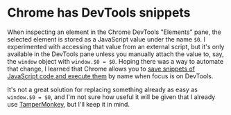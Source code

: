 # Chrome has DevTools snippets

When inspecting an element in the Chrome DevTools "Elements" pane, the selected element is stored as a JavaScript value under the name `$0`.
I experimented with accessing that value from an external script, but it's only available in the DevTools pane unless you manually attach the value to, say, the `window` object with `window.$0 = $0`.
Hoping there was a way to automate that change, I learned that Chrome allows you to [save snippets of JavaScript code and execute them](https://developer.chrome.com/docs/devtools/javascript/snippets/) by name when focus is on DevTools.

It's not a great solution for replacing something already as easy as `window.$0 = $0`, and I'm not sure how useful it will be given that I already use [TamperMonkey](https://www.tampermonkey.net/), but I'll keep it in mind.
